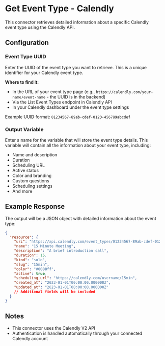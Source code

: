# Get Event Type - Calendly

This connector retrieves detailed information about a specific Calendly event type using the Calendly API.

## Configuration

### Event Type UUID
Enter the UUID of the event type you want to retrieve. This is a unique identifier for your Calendly event type.

**Where to find it:**
- In the URL of your event type page (e.g., `https://calendly.com/your-name/event-name` - the UUID is in the backend)
- Via the List Event Types endpoint in Calendly API
- In your Calendly dashboard under the event type settings

Example UUID format: `01234567-89ab-cdef-0123-456789abcdef`

### Output Variable
Enter a name for the variable that will store the event type details. This variable will contain all the information about your event type, including:

- Name and description
- Duration
- Scheduling URL
- Active status
- Color and branding
- Custom questions
- Scheduling settings
- And more

## Example Response

The output will be a JSON object with detailed information about the event type:

```json
{
  "resource": {
    "uri": "https://api.calendly.com/event_types/01234567-89ab-cdef-0123-456789abcdef",
    "name": "15 Minute Meeting",
    "description": "A brief introduction call",
    "duration": 15,
    "kind": "solo",
    "slug": "15min",
    "color": "#0088ff",
    "active": true,
    "scheduling_url": "https://calendly.com/username/15min",
    "created_at": "2023-01-01T00:00:00.000000Z",
    "updated_at": "2023-01-01T00:00:00.000000Z"
    // Additional fields will be included
  }
}
```

## Notes
- This connector uses the Calendly V2 API
- Authentication is handled automatically through your connected Calendly account